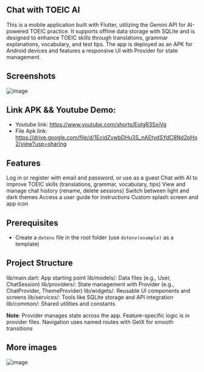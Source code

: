 ## Chat with TOEIC AI

This is a mobile application built with Flutter, utilizing the Gemini API for AI-powered TOEIC practice. It supports offline data storage with SQLite and is designed to enhance TOEIC skills through translations, grammar explanations, vocabulary, and test tips. The app is deployed as an APK for Android devices and features a responsive UI with Provider for state management.
## Screenshots
![image](https://github.com/user-attachments/assets/5daf7d84-7229-4a9e-baf9-bc2119281e26)

## Link APK && Youtube Demo: 
-	Youtube link: https://www.youtube.com/shorts/EoIgR3SxiVg
-	File Apk link: https://drive.google.com/file/d/1EcidZvwbDHu3S_nAEtydSYdC8Nd2pHo2/view?usp=sharing

## Features
Log in or register with email and password, or use as a guest
Chat with AI to improve TOEIC skills (translations, grammar, vocabulary, tips)
View and manage chat history (rename, delete sessions)
Switch between light and dark themes
Access a user guide for instructions
Custom splash screen and app icon

## Prerequisites
- Create a `dotenv` file in the root folder (use `dotenv(example)` as a template)


## Project Structure
lib/main.dart: App starting point
lib/models/: Data files (e.g., User, ChatSession)
lib/providers/: State management with Provider (e.g., ChatProvider, ThemeProvider)
lib/widgets/: Reusable UI components and screens
lib/services/: Tools like SQLite storage and API integration
lib/common/: Shared utilities and constants

**Note**:
Provider manages state across the app. Feature-specific logic is in provider files.
Navigation uses named routes with GetX for smooth transitions


## More images 

![image](https://github.com/user-attachments/assets/3d818928-323b-4fa9-8853-abfeae4a1a45)






